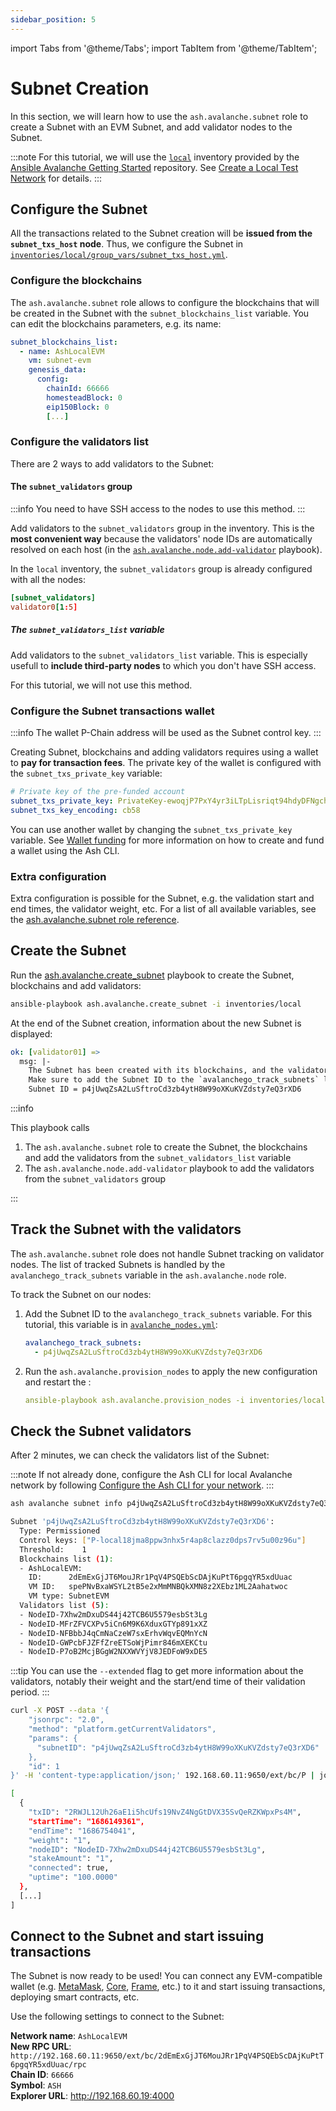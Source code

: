 ```yaml
---
sidebar_position: 5
---
```


import Tabs from '@theme/Tabs';
import TabItem from '@theme/TabItem';

# Subnet Creation

In this section, we will learn how to use the `ash.avalanche.subnet` role to create a Subnet with an EVM Subnet, and add validator nodes to the Subnet.

:::note
For this tutorial, we will use the [`local`](https://github.com/AshAvalanche/ansible-avalanche-getting-started/tree/main/inventories/local) inventory provided by the [Ansible Avalanche Getting Started](https://github.com/AshAvalanche/ansible-avalanche-getting-started) repository. See [Create a Local Test Network](./local-test-network) for details.
:::

## Configure the Subnet

All the transactions related to the Subnet creation will be **issued from the `subnet_txs_host` node**. Thus, we configure the Subnet in [`inventories/local/group_vars/subnet_txs_host.yml`](https://github.com/AshAvalanche/ansible-avalanche-getting-started/tree/main/inventories/local/group_vars/subnet_txs_host.yml).

### Configure the blockchains

The `ash.avalanche.subnet` role allows to configure the blockchains that will be created in the Subnet with the `subnet_blockchains_list` variable. You can edit the blockchains parameters, e.g. its name:

```yaml title="inventories/local/group_vars/subnet_txs_host.yml"
subnet_blockchains_list:
  - name: AshLocalEVM
    vm: subnet-evm
    genesis_data:
      config:
        chainId: 66666
        homesteadBlock: 0
        eip150Block: 0
        [...]
```

### Configure the validators list

There are 2 ways to add validators to the Subnet:

#### The `subnet_validators` group

:::info
You need to have SSH access to the nodes to use this method.
:::

Add validators to the `subnet_validators` group in the inventory. This is the **most convenient way** because the validators' node IDs are automatically resolved on each host (in the [`ash.avalanche.node.add-validator`](https://github.com/AshAvalanche/ansible-avalanche-collection/tree/main/roles/node/tasks/add-validator.yml) playbook).

In the `local` inventory, the `subnet_validators` group is already configured with all the nodes:

```toml title="inventories/local/hosts"
[subnet_validators]
validator0[1:5]
```

##### The `subnet_validators_list` variable

Add validators to the `subnet_validators_list` variable. This is especially usefull to **include third-party nodes** to which you don't have SSH access.

For this tutorial, we will not use this method.

### Configure the Subnet transactions wallet

:::info
The wallet P-Chain address will be used as the Subnet control key.
:::

Creating Subnet, blockchains and adding validators requires using a wallet to **pay for transaction fees**. The private key of the wallet is configured with the `subnet_txs_private_key` variable:

```yaml title="inventories/local/group_vars/subnet_txs_host.yml"
# Private key of the pre-funded account
subnet_txs_private_key: PrivateKey-ewoqjP7PxY4yr3iLTpLisriqt94hdyDFNgchSxGGztUrTXtNN
subnet_txs_key_encoding: cb58
```

You can use another wallet by changing the `subnet_txs_private_key` variable. See [Wallet funding](/docs/toolkit/ash-cli/tutorials/wallet-funding) for more information on how to create and fund a wallet using the Ash CLI.

### Extra configuration

Extra configuration is possible for the Subnet, e.g. the validation start and end times, the validator weight, etc. For a list of all available variables, see the [ash.avalanche.subnet role reference](/docs/toolkit/ansible-avalanche-collection/reference/roles/avalanche-subnet).

## Create the Subnet

Run the [ash.avalanche.create_subnet](https://github.com/AshAvalanche/ansible-avalanche-collection/tree/main/playbooks/create_subnet.yml) playbook to create the Subnet, blockchains and add validators:

```bash
ansible-playbook ash.avalanche.create_subnet -i inventories/local
```

At the end of the Subnet creation, information about the new Subnet is displayed:

```yaml
ok: [validator01] =>
  msg: |-
    The Subnet has been created with its blockchains, and the validators added.
    Make sure to add the Subnet ID to the `avalanchego_track_subnets` list of each validator.
    Subnet ID = p4jUwqZsA2LuSftroCd3zb4ytH8W99oXKuKVZdsty7eQ3rXD6
```

:::info

This playbook calls

1. The `ash.avalanche.subnet` role to create the Subnet, the blockchains and add the validators from the `subnet_validators_list` variable
2. The `ash.avalanche.node.add-validator` playbook to add the validators from the `subnet_validators` group

:::

## Track the Subnet with the validators

The `ash.avalanche.subnet` role does not handle Subnet tracking on validator nodes. The list of tracked Subnets is handled by the `avalanchego_track_subnets` variable in the `ash.avalanche.node` role.

To track the Subnet on our nodes:

1. Add the Subnet ID to the `avalanchego_track_subnets` variable. For this tutorial, this variable is in [`avalanche_nodes.yml`](https://github.com/AshAvalanche/ansible-avalanche-getting-started/tree/main/inventories/local/group_vars/avalanche_nodes.yml):

   ```yaml title="inventories/local/group_vars/avalanche_nodes.yml"
   avalanchego_track_subnets:
     - p4jUwqZsA2LuSftroCd3zb4ytH8W99oXKuKVZdsty7eQ3rXD6
   ```

2. Run the `ash.avalanche.provision_nodes` to apply the new configuration and restart the :

   ```yaml
   ansible-playbook ash.avalanche.provision_nodes -i inventories/local
   ```

## Check the Subnet validators

After 2 minutes, we can check the validators list of the Subnet:

<Tabs>
  <TabItem value="ash-cli" label="Using Ash CLI" default>

:::note
If not already done, configure the Ash CLI for local Avalanche network by following [Configure the Ash CLI for your network](/docs/toolkit/ash-cli/tutorials/wallet-funding#configure-the-ash-cli-for-your-network).
:::

```bash title="Command"
ash avalanche subnet info p4jUwqZsA2LuSftroCd3zb4ytH8W99oXKuKVZdsty7eQ3rXD6 -n local
```

```bash title="Output"
Subnet 'p4jUwqZsA2LuSftroCd3zb4ytH8W99oXKuKVZdsty7eQ3rXD6':
  Type: Permissioned
  Control keys: ["P-local18jma8ppw3nhx5r4ap8clazz0dps7rv5u00z96u"]
  Threshold:    1
  Blockchains list (1):
  - AshLocalEVM:
    ID:      2dEmExGjJT6MouJRr1PqV4PSQEbScDAjKuPtT6pgqYR5xdUuac
    VM ID:   spePNvBxaWSYL2tB5e2xMmMNBQkXMN8z2XEbz1ML2Aahatwoc
    VM type: SubnetEVM
  Validators list (5):
  - NodeID-7Xhw2mDxuDS44j42TCB6U5579esbSt3Lg
  - NodeID-MFrZFVCXPv5iCn6M9K6XduxGTYp891xXZ
  - NodeID-NFBbbJ4qCmNaCzeW7sxErhvWqvEQMnYcN
  - NodeID-GWPcbFJZFfZreETSoWjPimr846mXEKCtu
  - NodeID-P7oB2McjBGgW2NXXWVYjV8JEDFoW9xDE5
```

:::tip
You can use the `--extended` flag to get more information about the validators, notably their weight and the start/end time of their validation period.
:::

  </TabItem>
  <TabItem value="curl" label="Using cURL">

```bash title="Command"
curl -X POST --data '{
    "jsonrpc": "2.0",
    "method": "platform.getCurrentValidators",
    "params": {
      "subnetID": "p4jUwqZsA2LuSftroCd3zb4ytH8W99oXKuKVZdsty7eQ3rXD6"
    },
    "id": 1
}' -H 'content-type:application/json;' 192.168.60.11:9650/ext/bc/P | jq '.result.validators'
```

```bash title="Output"
[
  {
    "txID": "2RWJL12Uh26aE1i5hcUfs19NvZ4NgGtDVX35SvQeRZKWpxPs4M",
    "startTime": "1686149361",
    "endTime": "1686754041",
    "weight": "1",
    "nodeID": "NodeID-7Xhw2mDxuDS44j42TCB6U5579esbSt3Lg",
    "stakeAmount": "1",
    "connected": true,
    "uptime": "100.0000"
  },
  [...]
]
```

  </TabItem>
</Tabs>

## Connect to the Subnet and start issuing transactions

The Subnet is now ready to be used! You can connect any EVM-compatible wallet (e.g. [MetaMask](https://metamask.io/), [Core](https://core.app), [Frame](https://frame.sh), etc.) to it and start issuing transactions, deploying smart contracts, etc.

Use the following settings to connect to the Subnet:

**Network name**: `AshLocalEVM`  
**New RPC URL**: `http://192.168.60.11:9650/ext/bc/2dEmExGjJT6MouJRr1PqV4PSQEbScDAjKuPtT6pgqYR5xdUuac/rpc`  
**Chain ID**: `66666`  
**Symbol**: `ASH`  
**Explorer URL**: http://192.168.60.19:4000
